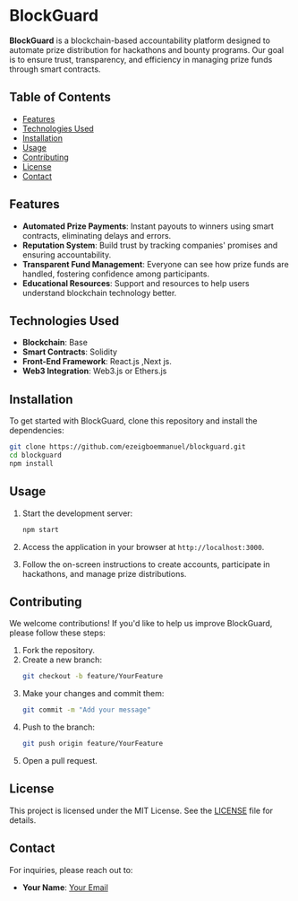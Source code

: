 # BlockGuard

**BlockGuard** is a blockchain-based accountability platform designed to automate prize distribution for hackathons and bounty programs. Our goal is to ensure trust, transparency, and efficiency in managing prize funds through smart contracts.

## Table of Contents

- [Features](#features)
- [Technologies Used](#technologies-used)
- [Installation](#installation)
- [Usage](#usage)
- [Contributing](#contributing)
- [License](#license)
- [Contact](#contact)

## Features

- **Automated Prize Payments**: Instant payouts to winners using smart contracts, eliminating delays and errors.
- **Reputation System**: Build trust by tracking companies' promises and ensuring accountability.
- **Transparent Fund Management**: Everyone can see how prize funds are handled, fostering confidence among participants.
- **Educational Resources**: Support and resources to help users understand blockchain technology better.

## Technologies Used

- **Blockchain**: Base 
- **Smart Contracts**: Solidity 
- **Front-End Framework**: React.js ,Next js.
- **Web3 Integration**: Web3.js or Ethers.js
## Installation

To get started with BlockGuard, clone this repository and install the dependencies:

```bash
git clone https://github.com/ezeigboemmanuel/blockguard.git
cd blockguard
npm install
```

## Usage

1. Start the development server:
   ```bash
   npm start
   ```
2. Access the application in your browser at `http://localhost:3000`.

3. Follow the on-screen instructions to create accounts, participate in hackathons, and manage prize distributions.

## Contributing

We welcome contributions! If you'd like to help us improve BlockGuard, please follow these steps:

1. Fork the repository.
2. Create a new branch:
   ```bash
   git checkout -b feature/YourFeature
   ```
3. Make your changes and commit them:
   ```bash
   git commit -m "Add your message"
   ```
4. Push to the branch:
   ```bash
   git push origin feature/YourFeature
   ```
5. Open a pull request.

## License

This project is licensed under the MIT License. See the [LICENSE](LICENSE) file for details.

## Contact

For inquiries, please reach out to:

- **Your Name**: [Your Email](joyegbu@gmail.com)
